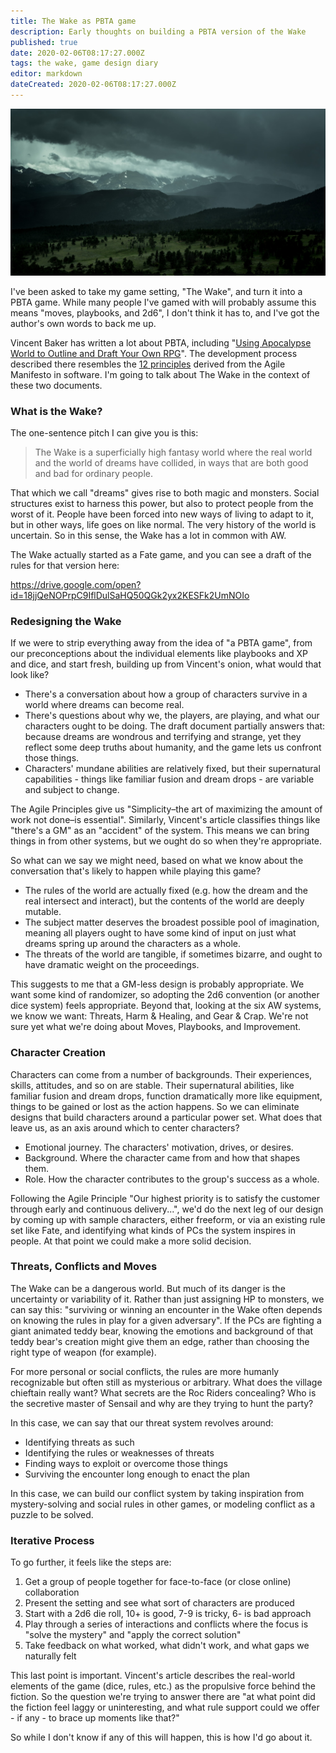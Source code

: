 ```yaml
---
title: The Wake as PBTA game
description: Early thoughts on building a PBTA version of the Wake
published: true
date: 2020-02-06T08:17:27.000Z
tags: the wake, game design diary
editor: markdown
dateCreated: 2020-02-06T08:17:27.000Z
---
```


![Featured Image](the-wake-as-pbta-game.jpg)

I've been asked to take my game setting, "The Wake", and turn it into a PBTA game. While many people I've gamed with will probably assume this means "moves, playbooks, and 2d6", I don't think it has to, and I've got the author's own words to back me up.

Vincent Baker has written a lot about PBTA, including "[Using Apocalypse World to Outline and Draft Your Own RPG](https://lumpley.games/2019/12/30/powered-by-the-apocalypse-part-1/)". The development process described there resembles the [12 principles](https://www.agilealliance.org/agile101/12-principles-behind-the-agile-manifesto/) derived from the Agile Manifesto in software. I'm going to talk about The Wake in the context of these two documents.

### What is the Wake?

The one-sentence pitch I can give you is this:

> The Wake is a superficially high fantasy world where the real world and the world of dreams have collided, in ways that are both good and bad for ordinary people.

That which we call "dreams" gives rise to both magic and monsters. Social structures exist to harness this power, but also to protect people from the worst of it. People have been forced into new ways of living to adapt to it, but in other ways, life goes on like normal. The very history of the world is uncertain. So in this sense, the Wake has a lot in common with AW.

The Wake actually started as a Fate game, and you can see a draft of the rules for that version here:

https://drive.google.com/open?id=18jjQeNOPrpC9IflDulSaHQ50QGk2yx2KESFk2UmNOIo

### Redesigning the Wake

If we were to strip everything away from the idea of "a PBTA game", from our preconceptions about the individual elements like playbooks and XP and dice, and start fresh, building up from Vincent's onion, what would that look like?

* There's a conversation about how a group of characters survive in a world where dreams can become real.
* There's questions about why we, the players, are playing, and what our characters ought to be doing. The draft document partially answers that: because dreams are wondrous and terrifying and strange, yet they reflect some deep truths about humanity, and the game lets us confront those things.
* Characters' mundane abilities are relatively fixed, but their supernatural capabilities - things like familiar fusion and dream drops - are variable and subject to change.

The Agile Principles give us "Simplicity–the art of maximizing the amount of work not done–is essential". Similarly, Vincent's article classifies things like "there's a GM" as an "accident" of the system. This means we can bring things in from other systems, but we ought do so when they're appropriate.

So what can we say we might need, based on what we know about the conversation that's likely to happen while playing this game?

* The rules of the world are actually fixed (e.g. how the dream and the real intersect and interact), but the contents of the world are deeply mutable.
* The subject matter deserves the broadest possible pool of imagination, meaning all players ought to have some kind of input on just what dreams spring up around the characters as a whole.
* The threats of the world are tangible, if sometimes bizarre, and ought to have dramatic weight on the proceedings.

This suggests to me that a GM-less design is probably appropriate. We want some kind of randomizer, so adopting the 2d6 convention (or another dice system) feels appropriate. Beyond that, looking at the six AW systems, we know we want: Threats, Harm & Healing, and Gear & Crap. We're not sure yet what we're doing about Moves, Playbooks, and Improvement.

### Character Creation

Characters can come from a number of backgrounds. Their experiences, skills, attitudes, and so on are stable. Their supernatural abilities, like familiar fusion and dream drops, function dramatically more like equipment, things to be gained or lost as the action happens. So we can eliminate designs that build characters around a particular power set. What does that leave us, as an axis around which to center characters?

* Emotional journey. The characters' motivation, drives, or desires.
* Background. Where the character came from and how that shapes them.
* Role. How the character contributes to the group's success as a whole.

Following the Agile Principle "Our highest priority is to satisfy the customer through early and continuous delivery...", we'd do the next leg of our design by coming up with sample characters, either freeform, or via an existing rule set like Fate, and identifying what kinds of PCs the system inspires in people. At that point we could make a more solid decision.

### Threats, Conflicts and Moves

The Wake can be a dangerous world. But much of its danger is the uncertainty or variability of it. Rather than just assigning HP to monsters, we can say this: "surviving or winning an encounter in the Wake often depends on knowing the rules in play for a given adversary". If the PCs are fighting a giant animated teddy bear, knowing the emotions and background of that teddy bear's creation might give them an edge, rather than choosing the right type of weapon (for example).

For more personal or social conflicts, the rules are more humanly recognizable but often still as mysterious or arbitrary. What does the village chieftain really want? What secrets are the Roc Riders concealing? Who is the secretive master of Sensail and why are they trying to hunt the party?

In this case, we can say that our threat system revolves around:

* Identifying threats as such
* Identifying the rules or weaknesses of threats
* Finding ways to exploit or overcome those things
* Surviving the encounter long enough to enact the plan

In this case, we can build our conflict system by taking inspiration from mystery-solving and social rules in other games, or modeling conflict as a puzzle to be solved.

### Iterative Process

To go further, it feels like the steps are:

1. Get a group of people together for face-to-face (or close online) collaboration
2. Present the setting and see what sort of characters are produced
3. Start with a 2d6 die roll, 10+ is good, 7-9 is tricky, 6- is bad approach
4. Play through a series of interactions and conflicts where the focus is "solve the mystery" and "apply the correct solution"
5. Take feedback on what worked, what didn't work, and what gaps we naturally felt

This last point is important. Vincent's article describes the real-world elements of the game (dice, rules, etc.) as the propulsive force behind the fiction. So the question we're trying to answer there are "at what point did the fiction feel laggy or uninteresting, and what rule support could we offer - if any - to brace up moments like that?"

So while I don't know if any of this will happen, this is how I'd go about it.


    